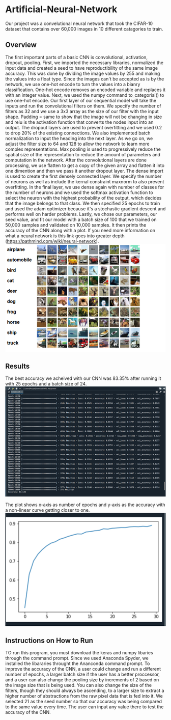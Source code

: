 # Artificial-Neural-Network
Our project was a convelutional neural network that took the CIFAR-10 dataset that contains over 60,000 images in 10 different catagories to train. 

## Overview
The first important parts of a basic CNN is convolutional, activation, dropout, pooling. First, we imported the necessary libraries, normalized the input data and created a seed to have reproductibility of the same image accuracy. This was done by dividing the image values by 255 and making the values into a float type. Since the images can't be accepted as is by the network, we use one-hot encode to turn the values into a bianry classification. One-hot encode removes an encoded variable and replaces it with an integer value. Next, we used the numpy command to_categorial() to use one-hot encode. Our first layer of our sequential model will take the inputs and run the convolutional filters on them. We specify the number of filters as 32 and we use a 3x3 array as the size of our filter with the input shape. Padding = same to show that the image will not be changing in size and relu is the activation function that converts the nodes input into an output. The dropout layers are used to prevent overfitting and we used 0.2 to drop 20% of the existing connections. We also implemented batch normalization to input the heading into the next layer. As we go on, we adjust the filter size to 64 and 128 to allow the network to learn more complex representations. Max pooling is used to progressively reduce the spatial size of the representation to reduce the amount of parameters and computation in the network. After the convolutional layers are done processing, we use flatten to get a copy of the given array and flatten it into one dimention and then we pass it another dropout layer. The dense import is used to create the first densely connected layer. We specify the number of neurons as well as include the kernal constraint maxnorm to also prevent overfitting. In the final layer, we use dense again with number of classes for the number of neurons and we used the softmax activation function to select the neuron with the highest probability of the output, which decides that the image belongs to that class. We then specified 25 epochs to train and used the adam optimizer because it's a stochastic gradient descent and performs well on harder problems.  Lastly, we chose our parameters, our seed value, and fit our model with a batch size of 100 that we trained on 50,000 samples and validated on 10,000 samples. It then prints the accuracy of the CNN along with a plot. If you need more information on what a neural network is this link goes into greater depth (https://pathmind.com/wiki/neural-network).
![alt text](https://github.com/morgankdickinson/Artificial-Neural-Network/blob/master/NN_Pictures/keras_dataset.png "Keras dataset")

## Results
The best accuracy we acheived with our CNN was 83.35% after running it with 25 epochs and a batch size of 24. 
![alt text](https://github.com/morgankdickinson/Artificial-Neural-Network/blob/master/NN_Pictures/Screenshot%20(87).png "Accuracy result after seed = 21, 30 epochs and a batch size of 100")

The plot shows x-axis as number of epochs and y-axis as the accuracy with a non-linear curve getting closer to one.
![alt text](https://github.com/morgankdickinson/Artificial-Neural-Network/blob/master/NN_Pictures/Screenshot%20(89).png "Accuracy Plot")

## Instructions on How to Run
TO run this program, you must download the keras and numpy libaries through the command prompt. Since we used Anaconda Spyder, we installed the libararies throught the Ananconda command prompt. To improve the accuracy of the CNN, a user could change and run a different number of epochs, a larger batch size if the user has a better proccessor, and a user can also change the pooling size by increments of 2 based on the image size that is being used. You can also change the size of the filters, though they should always be ascending, to a larger size to extract a higher number of abstractions from the raw pixel data that is fed into it. We selected 21 as the seed number so that our accuracy was being compared to the same value every time. The user can input any value there to test the accuracy of the CNN. 
